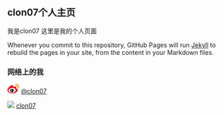 ## clon07个人主页

我是clon07 这里是我的个人页面

Whenever you commit to this repository, GitHub Pages will run [Jekyll](https://jekyllrb.com/) to rebuild the pages in your site, from the content in your Markdown files.

### 网络上的我

  ![Image](/css/weibo.png) [@clon07](https://weibo.com/clon07)
  
  
  <a href="https://www.douban.com/people/clon07/" target=_blank><img src="https://www.douban.com/pics/icon/dou24.png"/></a> [clon07](https://www.douban.com/people/clon07/) 
  


